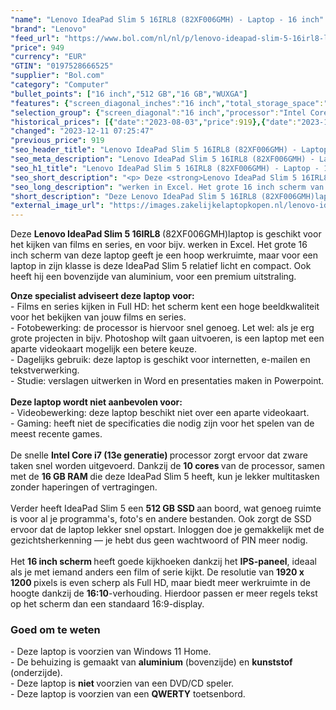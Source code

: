 ```yaml
---
"name": "Lenovo IdeaPad Slim 5 16IRL8 (82XF006GMH) - Laptop - 16 inch"
"brand": "Lenovo"
"feed_url": "https://www.bol.com/nl/nl/p/lenovo-ideapad-slim-5-16irl8-laptop-16-inch/9300000151986285"
"price": 949
"currency": "EUR"
"GTIN": "0197528666525"
"supplier": "Bol.com"
"category": "Computer"
"bullet_points": ["16 inch","512 GB","16 GB","WUXGA"]
"features": {"screen_diagonal_inches":"16 inch","total_storage_space":"512 GB","memory_size":"16 GB","graphics":"WUXGA"}
"selection_group": {"screen_diagonal":"16 inch","processor":"Intel Core i7","changed_price_past_3_days":true,"product_family":"Ideapad"}
"historical_prices": [{"date":"2023-08-03","price":919},{"date":"2023-12-11","price":949}]
"changed": "2023-12-11 07:25:47"
"previous_price": 919
"seo_header_title": "Lenovo IdeaPad Slim 5 16IRL8 (82XF006GMH) - Laptop - 16 inch"
"seo_meta_description": "Lenovo IdeaPad Slim 5 16IRL8 (82XF006GMH) - Laptop - 16 inch"
"seo_h1_title": "Lenovo IdeaPad Slim 5 16IRL8 (82XF006GMH) - Laptop - 16 inch"
"seo_short_description": "<p> Deze <strong>Lenovo IdeaPad Slim 5 16IRL8 </strong>(82XF006GMH)laptop is geschikt voor het kijken van films en series, en voor bijv."
"seo_long_description": "werken in Excel. Het grote 16 inch scherm van deze laptop geeft je een hoop werkruimte, maar voor een laptop in zijn klasse is deze IdeaPad Slim 5 relatief licht en compact. Ook heeft hij een bovenzijde van aluminium, voor een premium uitstraling. </p> <p> <strong>Onze specialist adviseert deze laptop voor:</strong><br />- Films en series kijken in Full HD: het scherm kent een hoge beeldkwaliteit voor het bekijken van jouw films en series. <br />- Fotobewerking: de processor is hiervoor snel genoeg. Let wel: als je erg grote projecten in bijv. Photoshop wilt gaan uitvoeren, is een laptop met een aparte videokaart mogelijk een betere keuze. <br />- Dagelijks gebruik: deze laptop is geschikt voor internetten, e-mailen en tekstverwerking. <br />- Studie: verslagen uitwerken in Word en presentaties maken in Powerpoint. <br /><br /><strong>Deze laptop wordt niet aanbevolen voor:</strong><br />- Videobewerking: deze laptop beschikt niet over een aparte videokaart. <br />- Gaming: heeft niet de specificaties die nodig zijn voor het spelen van de meest recente games. <br /><br />De snelle <strong>Intel Core i7 (13e generatie) </strong>processor zorgt ervoor dat zware taken snel worden uitgevoerd. Dankzij de <strong>10 cores </strong>van de processor, samen met de <strong>16 GB RAM </strong>die deze IdeaPad Slim 5 heeft, kun je lekker multitasken zonder haperingen of vertragingen. <br /><br />Verder heeft IdeaPad Slim 5 een <strong>512 GB SSD </strong>aan boord, wat genoeg ruimte is voor al je programma's, foto's en andere bestanden. Ook zorgt de SSD ervoor dat de laptop lekker snel opstart. Inloggen doe je gemakkelijk met de gezichtsherkenning — je hebt dus geen wachtwoord of PIN meer nodig. <br /><br />Het <strong>16 inch scherm </strong>heeft goede kijkhoeken dankzij het <strong>IPS-paneel</strong>, ideaal als je met iemand anders een film of serie kijkt. De resolutie van <strong>1920 x 1200 </strong>pixels is even scherp als Full HD, maar biedt meer werkruimte in de hoogte dankzij de <strong>16:10</strong>-verhouding. Hierdoor passen er meer regels tekst op het scherm dan een standaard 16:9-display. </p> <h3>Goed om te weten</h3> <p> - Deze laptop is voorzien van Windows 11 Home. <br />- De behuizing is gemaakt van <strong>aluminium</strong> (bovenzijde) en <strong>kunststof </strong>(onderzijde). <br />- Deze laptop is <strong>niet </strong>voorzien van een DVD/CD speler. <br />- Deze laptop is voorzien van een <strong>QWERTY</strong> toetsenbord. </p>"
"short_description": "Deze Lenovo IdeaPad Slim 5 16IRL8 (82XF006GMH)laptop is geschikt voor het kijken van films en series, en voor bijv. werken in Excel. Het grote 16 inch scherm van deze laptop geeft je een hoop werkruimte, maar voor een laptop in zijn klasse is deze IdeaPad Slim 5 relatief licht en compact. Ook heeft hij een bovenzijde van aluminium, voor een premium uitstraling. Onze specialist adviseert deze laptop voor: - Films en series kijken in Full HD: het scherm kent een hoge beeldkwaliteit voor het bekijken van jouw films en series. - Fotobewerking: de processor is hiervoor snel genoeg. Let wel: als je erg grote projecten in bijv. Photoshop wilt gaan uitvoeren, is een laptop met een aparte videokaart mogelijk een betere keuze. - Dagelijks gebruik: deze laptop is geschikt voor internetten, e-mailen en tekstverwerking. - Studie: verslagen uitwerken in Word en presentaties maken in Powerpoint. Deze laptop wordt niet aanbevolen voor: - Videobewerking: deze laptop beschikt niet over een aparte videokaart. - Gaming: heeft niet de specificaties die nodig zijn voor het spelen van de meest recente games. De snelle Intel Core i7 (13e generatie) processor zorgt ervoor dat zware taken snel worden uitgevoerd. Dankzij de 10 cores van de processor, samen met de 16 GB RAM die deze IdeaPad Slim 5 heeft, kun je lekker multitasken zonder haperingen of vertragingen. Verder heeft IdeaPad Slim 5 een 512 GB SSD aan boord, wat genoeg ruimte is voor al je programma's, foto's en andere bestanden. Ook zorgt de SSD ervoor dat de laptop lekker snel opstart. Inloggen doe je gemakkelijk met de gezichtsherkenning — je hebt dus geen wachtwoord of PIN meer nodig. Het 16 inch scherm heeft goede kijkhoeken dankzij het IPS-paneel, ideaal als je met iemand anders een film of serie kijkt. De resolutie van 1920 x 1200 pixels is even scherp als Full HD, maar biedt meer werkruimte in de hoogte dankzij de 16:10-verhouding. Hierdoor passen er meer regels tekst op het scherm dan een standaard 16:9-display. Goed om te weten - Deze laptop is voorzien van Windows 11 Home. - De behuizing is gemaakt van aluminium (bovenzijde) en kunststof (onderzijde). - Deze laptop is niet voorzien van een DVD/CD speler. - Deze laptop is voorzien van een QWERTY toetsenbord."
"external_image_url": "https://images.zakelijkelaptopkopen.nl/lenovo-ideapad-slim-5-16irl8-laptop-16-inch-2.webp"
---
```


<p> Deze <strong>Lenovo IdeaPad Slim 5 16IRL8 </strong>(82XF006GMH)laptop is geschikt voor het kijken van films en series, en voor bijv. werken in Excel. Het grote 16 inch scherm van deze laptop geeft je een hoop werkruimte, maar voor een laptop in zijn klasse is deze IdeaPad Slim 5 relatief licht en compact. Ook heeft hij een bovenzijde van aluminium, voor een premium uitstraling. </p> <p> <strong>Onze specialist adviseert deze laptop voor:</strong><br />- Films en series kijken in Full HD: het scherm kent een hoge beeldkwaliteit voor het bekijken van jouw films en series.<br />- Fotobewerking: de processor is hiervoor snel genoeg. Let wel: als je erg grote projecten in bijv. Photoshop wilt gaan uitvoeren, is een laptop met een aparte videokaart mogelijk een betere keuze.<br />- Dagelijks gebruik: deze laptop is geschikt voor internetten, e-mailen en tekstverwerking.<br />- Studie: verslagen uitwerken in Word en presentaties maken in Powerpoint.<br /><br /><strong>Deze laptop wordt niet aanbevolen voor:</strong><br />- Videobewerking: deze laptop beschikt niet over een aparte videokaart.<br />- Gaming: heeft niet de specificaties die nodig zijn voor het spelen van de meest recente games.<br /><br />De snelle <strong>Intel Core i7 (13e generatie) </strong>processor zorgt ervoor dat zware taken snel worden uitgevoerd. Dankzij de <strong>10 cores </strong>van de processor, samen met de <strong>16 GB RAM </strong>die deze IdeaPad Slim 5 heeft, kun je lekker multitasken zonder haperingen of vertragingen.<br /><br />Verder heeft IdeaPad Slim 5 een <strong>512 GB SSD </strong>aan boord, wat genoeg ruimte is voor al je programma's, foto's en andere bestanden. Ook zorgt de SSD ervoor dat de laptop lekker snel opstart. Inloggen doe je gemakkelijk met de gezichtsherkenning — je hebt dus geen wachtwoord of PIN meer nodig.<br /><br />Het <strong>16 inch scherm </strong>heeft goede kijkhoeken dankzij het <strong>IPS-paneel</strong>, ideaal als je met iemand anders een film of serie kijkt. De resolutie van <strong>1920 x 1200 </strong>pixels is even scherp als Full HD, maar biedt meer werkruimte in de hoogte dankzij de <strong>16:10</strong>-verhouding. Hierdoor passen er meer regels tekst op het scherm dan een standaard 16:9-display. </p> <h3>Goed om te weten</h3> <p> - Deze laptop is voorzien van Windows 11 Home.<br />- De behuizing is gemaakt van <strong>aluminium</strong> (bovenzijde) en <strong>kunststof </strong>(onderzijde).<br />- Deze laptop is <strong>niet </strong>voorzien van een DVD/CD speler.<br />- Deze laptop is voorzien van een <strong>QWERTY</strong> toetsenbord. </p>